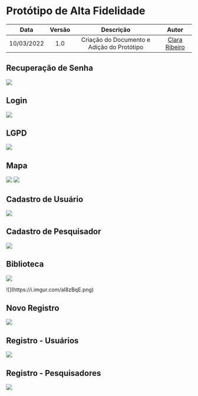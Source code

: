 # Protótipo de Alta Fidelidade

|    Data    | Versão |                Descrição                |                     Autor                     |
| :--------: | :----: | :-------------------------------------: | :-------------------------------------------: |
| 10/03/2022 |  1.0   | Criação do Documento e Adição do Protótipo | [Clara Ribeiro](https://github.com/clara-ribeiro) |

## Recuperação de Senha 
![](https://i.imgur.com/RpQijge.png)

## Login
![](https://i.imgur.com/1AHkn7r.png)

## LGPD
![](https://i.imgur.com/0WvaNfp.png)

## Mapa
![](https://i.imgur.com/WxQnWFt.png)
![](https://i.imgur.com/PadcFXe.png)

## Cadastro de Usuário
![](https://i.imgur.com/BIzl7lo.png)

## Cadastro de Pesquisador
![](https://i.imgur.com/LG12Hqz.png)

## Biblioteca
![](https://i.imgur.com/pfMwQNC.png)
<p>
    
</p>
![](https://i.imgur.com/aI8zBqE.png)

## Novo Registro
![](https://i.imgur.com/NMFcX9j.png)

## Registro - Usuários
![](https://i.imgur.com/Ln9Yope.png)

## Registro - Pesquisadores
![](https://i.imgur.com/SqILlDw.png)
